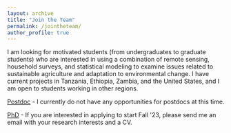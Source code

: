 ```yaml
---
layout: archive
title: "Join the Team"
permalink: /jointheteam/
author_profile: true
---
```


I am looking for motivated students (from undergraduates to graduate students) who are interested in using a combination of remote sensing, household surveys, and statistical modeling to examine issues related to sustainable agriculture and adaptation to environmental change. I have current projects in Tanzania, Ethiopia, Zambia, and the United States, and I am open to students working in other regions. 

<u>Postdoc</u> - I currently do not have any opportunities for postdocs at this time.

<u>PhD</u> -  If you are interested in applying to start Fall '23, please send me an email with your research interests and a CV.

